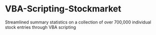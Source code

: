 # VBA-Scripting-Stockmarket
Streamlined summary statistics on a collection of over 700,000 individual stock entries through VBA scripting
